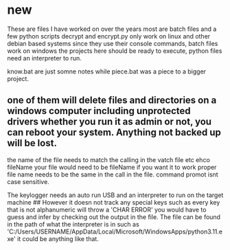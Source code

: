 # new

These are files I have worked on over the years most are batch files and a few python scripts decrypt and encrypt.py only work on linux and other debian based systems since they use their console commands,
batch files work on windows the projects here should be ready to execute,
python files need an interpreter to run.

know.bat are just somne notes while piece.bat was a piece to a bigger project.

## one of them will delete files and directories on a windows computer including unprotected drivers whether you run it as admin or not, you can reboot your system. Anything not backed up will be lost.
the name of the file needs to match the calling in the vatch file etc ehco fileName
your file would need to be fileName if you want it to work proper file name needs to be the same in the call in the file. command promot isnt case sensitive.

The keylogger needs an auto run USB and an interpreter to run on the target machine ## However it doesn not track any special keys such as every key that is not alphanumeric will throw a 'CHAR ERROR' you would have to guess and infer by checking out the output in the file. The file can be found in the path of what the interpreter is in such as 'C:/Users/USERNAME/AppData/Local/Microsoft/WindowsApps/python3.11.exe' it could be anything like that.
